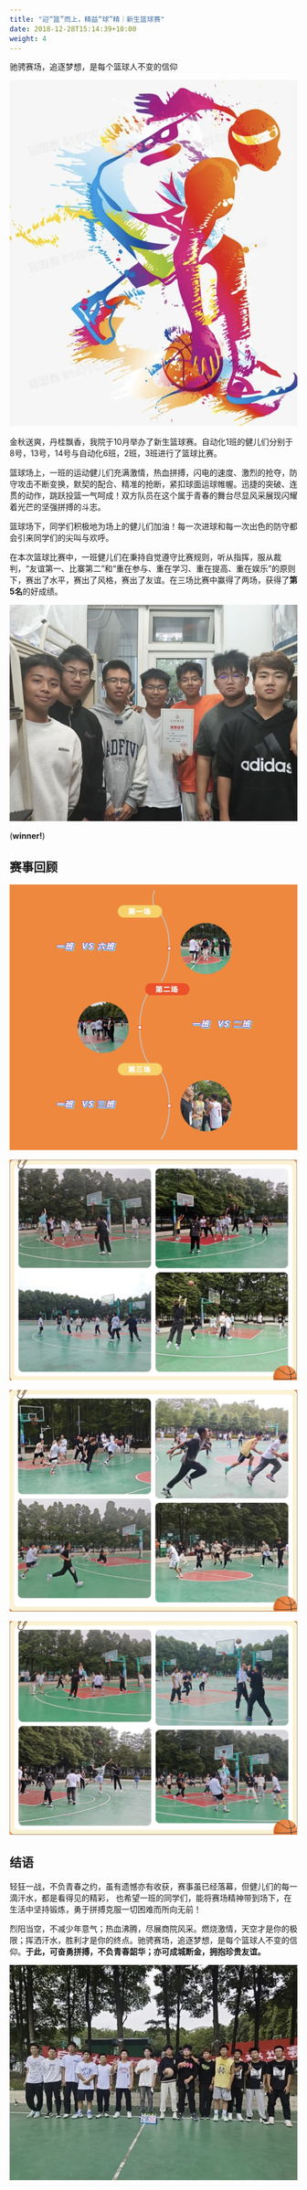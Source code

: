 ```yaml
---
title: "迎“篮”而上，精益“球”精｜新生篮球赛"
date: 2018-12-28T15:14:39+10:00
weight: 4
---
```


驰骋赛场，追逐梦想，是每个篮球人不变的信仰

![](images/activities/4/1.png)

金秋送爽，丹桂飘香，我院于10月举办了新生篮球赛。自动化1班的健儿们分别于8号，13号，14号与自动化6班，2班，3班进行了篮球比赛。

篮球场上，一班的运动健儿们充满激情，热血拼搏，闪电的速度、激烈的抢夺，防守攻击不断变换，默契的配合、精准的抢断，紧扣球面运球帷幄。迅捷的突破、连贯的动作，跳跃投篮一气呵成！双方队员在这个属于青春的舞台尽显风采展现闪耀着光芒的坚强拼搏的斗志。

篮球场下，同学们积极地为场上的健儿们加油！每一次进球和每一次出色的防守都会引来同学们的尖叫与欢呼。

在本次篮球比赛中，一班健儿们在秉持自觉遵守比赛规则，听从指挥，服从裁判，“友谊第一、比寨第二”和“重在参与、重在学习、重在提高、重在娱乐”的原则下，赛出了水平，赛出了风格，赛出了友谊。在三场比赛中赢得了两场，获得了**第5名**的好成绩。

![](images/activities/4/2.png)

(**winner!**)



## 赛事回顾

![](images/activities/4/3.png)

![跳跃投篮！](images/activities/4/4.png)

![奔跑追逐！](images/activities/4/5.png)

![激情对峙！](images/activities/4/6.png)


## 结语

轻狂一战，不负青春之约，虽有遗憾亦有收获，赛事虽已经落幕，但健儿们的每一滴汗水，都是看得见的精彩， 也希望一班的同学们，能将赛场精神带到场下，在生活中坚持锻炼，勇于拼搏克服一切困难而所向无前！

烈阳当空，不减少年意气；热血沸腾，尽展商院风采。燃烧激情，天空才是你的极限；挥洒汗水，胜利才是你的终点。驰骋赛场，追逐梦想，是每个篮球人不变的信仰。**于此，可奋勇拼搏，不负青春韶华；亦可成城断金，拥抱珍贵友谊。**

![](images/activities/4/7.png)

